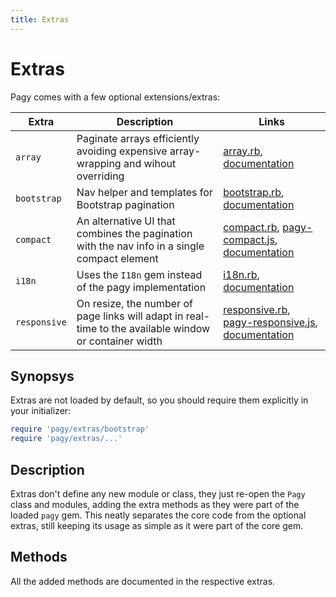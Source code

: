 ```yaml
---
title: Extras
---
```

# Extras

Pagy comes with a few optional extensions/extras:

| Extra        | Description                                                                                            | Links                                                                                                                                                                                                                                               |
|-------------|-------------------------------------------------------------------------------------------------------|----------------------------------------------------------------------------------------------------------------------------------------------------------------------------------------------------------------------------------------------------|
| `array`      | Paginate arrays efficiently avoiding expensive array-wrapping and wihout overriding                    | [array.rb](https://github.com/ddnexus/pagy/blob/master/lib/pagy/extras/array.rb), [documentation](extras/array.md)                                                                                                                                  |
| `bootstrap`  | Nav helper and templates for Bootstrap pagination                                                      | [bootstrap.rb](https://github.com/ddnexus/pagy/blob/master/lib/pagy/extras/bootstrap.rb), [documentation](extras/bootstrap.md)                                                                                                                      |
| `compact`    | An alternative UI that combines the pagination  with the nav info in a single compact element               | [compact.rb](https://github.com/ddnexus/pagy/blob/master/lib/pagy/extras/compact.rb), [pagy-compact.js](https://github.com/ddnexus/pagy/blob/master/lib/pagy/extras/javascripts/pagy-compact.js), [documentation](extras/compact.md)                |
| `i18n`       | Uses the `I18n` gem instead of the pagy implementation                                                 | [i18n.rb](https://github.com/ddnexus/pagy/blob/master/lib/pagy/extras/i81n.rb), [documentation](extras/i18n.md)                                                                                                                                     |
| `responsive` | On resize, the number of page links will adapt in real-time to the available window or container width | [responsive.rb](https://github.com/ddnexus/pagy/blob/master/lib/pagy/extras/responsive.rb), [pagy-responsive.js](https://github.com/ddnexus/pagy/blob/master/lib/pagy/extras/javascripts/pagy-responsive.js), [documentation](extras/responsive.md) |

## Synopsys

Extras are not loaded by default, so you should require them explicitly in your initializer:

```ruby
require 'pagy/extras/bootstrap'
require 'pagy/extras/...'
```

## Description

Extras don't define any new module or class, they just re-open the `Pagy` class and modules, adding the extra methods as they were part of the loaded `pagy` gem. This neatly separates the core code from the optional extras, still keeping its usage as simple as it were part of the core gem.

## Methods

All the added methods are documented in the respective extras.
